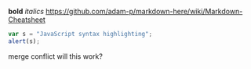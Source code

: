**bold**
_italics_
https://github.com/adam-p/markdown-here/wiki/Markdown-Cheatsheet
```javascript
var s = "JavaScript syntax highlighting";
alert(s);
```
merge conflict
will this work?

